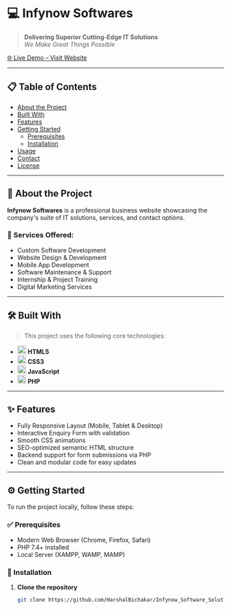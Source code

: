 
# 💻 Infynow Softwares

> **Delivering Superior Cutting‑Edge IT Solutions**  
> _We Make Great Things Possible_

[🌐 Live Demo – Visit Website](https://www.infynow.com/)

---

## 📋 Table of Contents

- [About the Project](#about-the-project)  
- [Built With](#built-with)  
- [Features](#features)  
- [Getting Started](#getting-started)  
  - [Prerequisites](#prerequisites)  
  - [Installation](#installation)  
- [Usage](#usage)  
- [Contact](#contact)  
- [License](#license)  

---

## 🚀 About the Project

**Infynow Softwares** is a professional business website showcasing the company's suite of IT solutions, services, and contact options.

### 💼 Services Offered:
- Custom Software Development  
- Website Design & Development  
- Mobile App Development  
- Software Maintenance & Support  
- Internship & Project Training  
- Digital Marketing Services

---

## 🛠️ Built With

> This project uses the following core technologies:

- <img src="https://cdn.jsdelivr.net/gh/devicons/devicon/icons/html5/html5-original.svg" width="20"/> **HTML5**  
- <img src="https://cdn.jsdelivr.net/gh/devicons/devicon/icons/css3/css3-original.svg" width="20"/> **CSS3**  
- <img src="https://cdn.jsdelivr.net/gh/devicons/devicon/icons/javascript/javascript-original.svg" width="20"/> **JavaScript**  
- <img src="https://cdn.jsdelivr.net/gh/devicons/devicon/icons/php/php-original.svg" width="20"/> **PHP**

---

## ✨ Features

- Fully Responsive Layout (Mobile, Tablet & Desktop)
- Interactive Enquiry Form with validation
- Smooth CSS animations
- SEO-optimized semantic HTML structure
- Backend support for form submissions via PHP
- Clean and modular code for easy updates

---

## ⚙️ Getting Started

To run the project locally, follow these steps:

### ✅ Prerequisites

- Modern Web Browser (Chrome, Firefox, Safari)
- PHP 7.4+ installed
- Local Server (XAMPP, WAMP, MAMP)

### 🔧 Installation

1. **Clone the repository**
   ```bash
   git clone https://github.com/HarshalBichakar/Infynow_Software_Solution_Website.git
